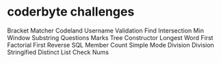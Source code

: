 # coderbyte challenges
Bracket Matcher
Codeland Username Validation
Find Intersection
Min Window Substring
Questions Marks
Tree Constructor
Longest Word
First Factorial
First Reverse
SQL Member Count
Simple Mode
Division
Division Stringified
Distinct List
Check Nums










